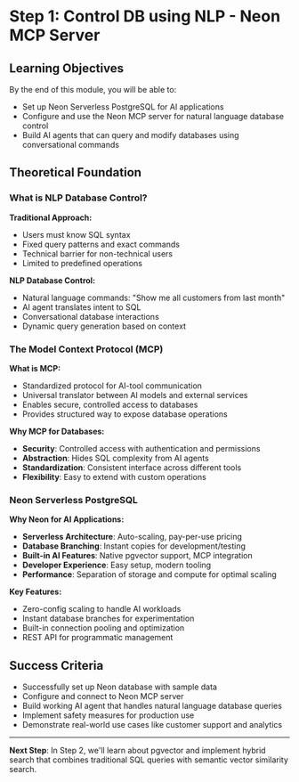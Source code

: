 # Step 1: Control DB using NLP - Neon MCP Server

## Learning Objectives
By the end of this module, you will be able to:
- Set up Neon Serverless PostgreSQL for AI applications
- Configure and use the Neon MCP server for natural language database control
- Build AI agents that can query and modify databases using conversational commands

## Theoretical Foundation

### What is NLP Database Control?

**Traditional Approach:**
- Users must know SQL syntax
- Fixed query patterns and exact commands
- Technical barrier for non-technical users
- Limited to predefined operations

**NLP Database Control:**
- Natural language commands: "Show me all customers from last month"
- AI agent translates intent to SQL
- Conversational database interactions
- Dynamic query generation based on context

### The Model Context Protocol (MCP)

**What is MCP:**
- Standardized protocol for AI-tool communication
- Universal translator between AI models and external services
- Enables secure, controlled access to databases
- Provides structured way to expose database operations

**Why MCP for Databases:**
- **Security**: Controlled access with authentication and permissions
- **Abstraction**: Hides SQL complexity from AI agents
- **Standardization**: Consistent interface across different tools
- **Flexibility**: Easy to extend with custom operations

### Neon Serverless PostgreSQL

**Why Neon for AI Applications:**
- **Serverless Architecture**: Auto-scaling, pay-per-use pricing
- **Database Branching**: Instant copies for development/testing
- **Built-in AI Features**: Native pgvector support, MCP integration
- **Developer Experience**: Easy setup, modern tooling
- **Performance**: Separation of storage and compute for optimal scaling

**Key Features:**
- Zero-config scaling to handle AI workloads
- Instant database branches for experimentation
- Built-in connection pooling and optimization
- REST API for programmatic management

## Success Criteria
- Successfully set up Neon database with sample data
- Configure and connect to Neon MCP server
- Build working AI agent that handles natural language database queries
- Implement safety measures for production use
- Demonstrate real-world use cases like customer support and analytics

---

**Next Step**: In Step 2, we'll learn about pgvector and implement hybrid search that combines traditional SQL queries with semantic vector similarity search.
